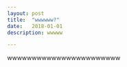 ```yaml
---
layout: post
title:  "wwwwww?"
date:   2018-01-01
description: wwwww

---
```

wwwwwwwwwwwwwwwwwwwwwww